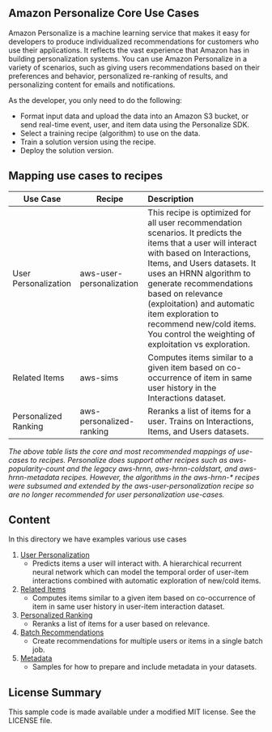 Amazon Personalize Core Use Cases
---

Amazon Personalize is a machine learning service that makes it easy for developers to produce individualized recommendations for customers who use their applications. It reflects the vast experience that Amazon has in building personalization systems. You can use Amazon Personalize in a variety of scenarios, such as giving users recommendations based on their preferences and behavior, personalized re-ranking of results, and personalizing content for emails and notifications.

As the developer, you only need to do the following:

- Format input data and upload the data into an Amazon S3 bucket, or send real-time event, user, and item data using the Personalize SDK.
- Select a training recipe (algorithm) to use on the data.
- Train a solution version using the recipe.
- Deploy the solution version.

## Mapping use cases to recipes

| Use Case | Recipe | Description
|-------- | -------- |:------------
| User Personalization | aws-user-personalization | This recipe is optimized for all user recommendation scenarios. It predicts the items that a user will interact with based on Interactions, Items, and Users datasets. It uses an HRNN algorithm to generate recommendations based on relevance (exploitation) and automatic item exploration to recommend new/cold items. You control the weighting of exploitation vs exploration.
| Related Items | aws-sims | Computes items similar to a given item based on co-occurrence of item in same user history in the Interactions dataset.
| Personalized Ranking | aws-personalized-ranking | Reranks a list of items for a user. Trains on Interactions, Items, and Users datasets.

*The above table lists the core and most recommended mappings of use-cases to recipes. Personalize does support other recipes such as aws-popularity-count and the legacy aws-hrnn, aws-hrnn-coldstart, and aws-hrnn-metadata recipes. However, the algorithms in the aws-hrnn-\* recipes were subsumed and extended by the aws-user-personalization recipe so are no longer recommended for user personalization use-cases.*

## Content

In this directory we have examples various use cases

1. [User Personalization](user_personalization/)
    - Predicts items a user will interact with. A hierarchical recurrent neural network which can model the temporal order of user-item interactions combined with automatic exploration of new/cold items.
2. [Related Items](related_items/)
    - Computes items similar to a given item based on co-occurrence of item in same user history in user-item interaction dataset.
3. [Personalized Ranking](personalized_ranking/)
    - Reranks a list of items for a user based on relevance.
4. [Batch Recommendations](batch_recommendations/)
    - Create recommendations for multiple users or items in a single batch job.
5. [Metadata](metadata/)
    - Samples for how to prepare and include metadata in your datasets.
## License Summary

This sample code is made available under a modified MIT license. See the LICENSE file.
